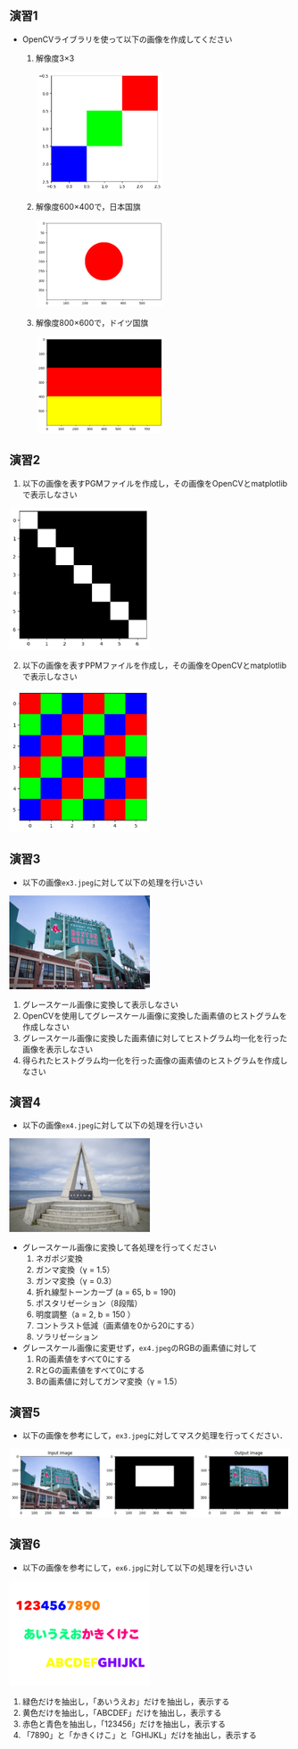 ## 演習1
- OpenCVライブラリを使って以下の画像を作成してください
  1. 解像度3×3

     <img src="./ex-fig/ex1-a.png" width="50%">
     
  2. 解像度600×400で，日本国旗

     <img src="./ex-fig/ex1-b.png" width="50%">
     
  3. 解像度800×600で，ドイツ国旗
     
     <img src="./ex-fig/ex1-c.png" width="50%">

## 演習2
1. 以下の画像を表すPGMファイルを作成し，その画像をOpenCVとmatplotlibで表示しなさい

<img src="./ex-fig/ex2-a.png" width="50%">

2. 以下の画像を表すPPMファイルを作成し，その画像をOpenCVとmatplotlibで表示しなさい

<img src="./ex-fig/ex2-b.png" width="50%">

## 演習3
- 以下の画像``ex3.jpeg``に対して以下の処理を行いさい

<img src="./ex-fig/ex3.jpeg" width="50%">

1. グレースケール画像に変換して表示しなさい
2. OpenCVを使用してグレースケール画像に変換した画素値のヒストグラムを作成しなさい
3. グレースケール画像に変換した画素値に対してヒストグラム均一化を行った画像を表示しなさい
4. 得られたヒストグラム均一化を行った画像の画素値のヒストグラムを作成しなさい

## 演習4
- 以下の画像``ex4.jpeg``に対して以下の処理を行いさい

<img src="./ex-fig/ex4.jpeg" width="50%">

- グレースケール画像に変換して各処理を行ってください
	1. ネガポジ変換
	2. ガンマ変換（γ = 1.5）
	3. ガンマ変換（γ = 0.3）
	4. 折れ線型トーンカーブ (a = 65, b = 190)
	5. ポスタリゼーション（8段階）
	6. 明度調整（a = 2, b = 150 ）
	7. コントラスト低減（画素値を0から20にする）
	8. ソラリゼーション
- グレースケール画像に変更せず，``ex4.jpeg``のRGBの画素値に対して
	1. Rの画素値をすべて0にする
	2. RとGの画素値をすべて0にする
	3. Bの画素値に対してガンマ変換（γ = 1.5）

## 演習5
- 以下の画像を参考にして，``ex3.jpeg``に対してマスク処理を行ってください．
<img src="./ex-fig/ex5.png" width="100%">

## 演習6
- 以下の画像を参考にして，``ex6.jpg``に対して以下の処理を行いさい

<img src="./ex-fig/ex6.jpg" width="50%">

1. 緑色だけを抽出し，「あいうえお」だけを抽出し，表示する
2. 黄色だけを抽出し，「ABCDEF」だけを抽出し，表示する
3. 赤色と青色を抽出し，「123456」だけを抽出し，表示する
4. 「7890」と「かきくけこ」と「GHIJKL」だけを抽出し，表示する

